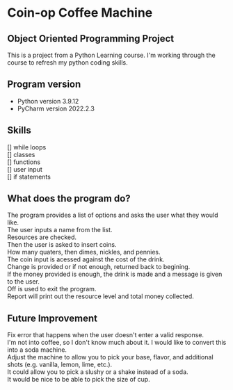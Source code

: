 # Coin-op Coffee Machine
## Object Oriented Programming Project
This is a project from a Python Learning course. I'm working through the course to refresh my python coding skills.  

## Program version
- Python version 3.9.12
- PyCharm version 2022.2.3

## Skills  
[] while loops  
[] classes  
[] functions  
[] user input  
[] if statements


## What does the program do?  
The program provides a list of options and asks the user what they would like.  
The user inputs a name from the list.  
Resources are checked.  
Then the user is asked to insert coins.  
How many quaters, then dimes, nickles, and pennies.  
The coin input is acessed against the cost of the drink.  
Change is provided or if not enough, returned back to begining.  
If the money provided is enough, the drink is made and a message is given to the user.  
Off is used to exit the program.  
Report will print out the resource level and total money collected.  


## Future Improvement    
Fix error that happens when the user doesn't enter a valid response.  
I'm not into coffee, so I don't know much about it. I would like to convert this into a soda machine.  
Adjust the machine to allow you to pick your base, flavor, and additional shots (e.g. vanilla, lemon, lime, etc.).  
It could allow you to pick a slushy or a shake instead of a soda.  
It would be nice to be able to pick the size of cup.  
